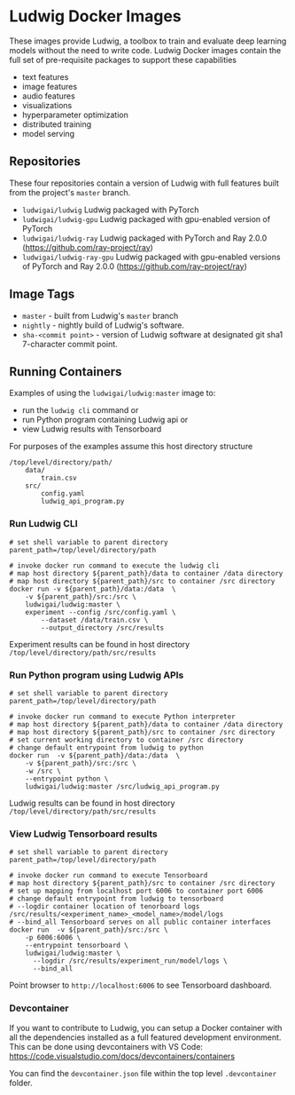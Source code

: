 # Ludwig Docker Images

These images provide Ludwig, a toolbox to train and evaluate deep learning models
without the need to write code. Ludwig Docker images contain the full set of pre-requisite
packages to support these capabilities

- text features
- image features
- audio features
- visualizations
- hyperparameter optimization
- distributed training
- model serving

## Repositories

These four repositories contain a version of Ludwig with full features built
from the project's `master` branch.

- `ludwigai/ludwig` Ludwig packaged with PyTorch
- `ludwigai/ludwig-gpu` Ludwig packaged with gpu-enabled version of PyTorch
- `ludwigai/ludwig-ray` Ludwig packaged with PyTorch
  and Ray 2.0.0 (https://github.com/ray-project/ray)
- `ludwigai/ludwig-ray-gpu` Ludwig packaged with gpu-enabled versions of PyTorch
  and Ray 2.0.0 (https://github.com/ray-project/ray)

## Image Tags

- `master` - built from Ludwig's `master` branch
- `nightly` - nightly build of Ludwig's software.
- `sha-<commit point>` - version of Ludwig software at designated git sha1
  7-character commit point.

## Running Containers

Examples of using the `ludwigai/ludwig:master` image to:

- run the `ludwig cli` command or
- run Python program containing Ludwig api or
- view Ludwig results with Tensorboard

For purposes of the examples assume this host directory structure

```
/top/level/directory/path/
    data/
        train.csv
    src/
        config.yaml
        ludwig_api_program.py
```

### Run Ludwig CLI

```
# set shell variable to parent directory
parent_path=/top/level/directory/path

# invoke docker run command to execute the ludwig cli
# map host directory ${parent_path}/data to container /data directory
# map host directory ${parent_path}/src to container /src directory
docker run -v ${parent_path}/data:/data  \
    -v ${parent_path}/src:/src \
    ludwigai/ludwig:master \
    experiment --config /src/config.yaml \
        --dataset /data/train.csv \
        --output_directory /src/results
```

Experiment results can be found in host directory `/top/level/directory/path/src/results`

### Run Python program using Ludwig APIs

```
# set shell variable to parent directory
parent_path=/top/level/directory/path

# invoke docker run command to execute Python interpreter
# map host directory ${parent_path}/data to container /data directory
# map host directory ${parent_path}/src to container /src directory
# set current working directory to container /src directory
# change default entrypoint from ludwig to python
docker run  -v ${parent_path}/data:/data  \
    -v ${parent_path}/src:/src \
    -w /src \
    --entrypoint python \
    ludwigai/ludwig:master /src/ludwig_api_program.py
```

Ludwig results can be found in host
directory `/top/level/directory/path/src/results`

### View Ludwig Tensorboard results

```
# set shell variable to parent directory
parent_path=/top/level/directory/path

# invoke docker run command to execute Tensorboard
# map host directory ${parent_path}/src to container /src directory
# set up mapping from localhost port 6006 to container port 6006
# change default entrypoint from ludwig to tensorboard
# --logdir container location of tenorboard logs /src/results/<experiment_name>_<model_name>/model/logs
# --bind_all Tensorboard serves on all public container interfaces
docker run  -v ${parent_path}/src:/src \
    -p 6006:6006 \
    --entrypoint tensorboard \
    ludwigai/ludwig:master \
      --logdir /src/results/experiment_run/model/logs \
      --bind_all
```

Point browser to `http://localhost:6006` to see Tensorboard dashboard.

### Devcontainer

If you want to contribute to Ludwig, you can setup a Docker container with all the dependencies
installed as a full featured development environment. This can be done using devcontainers with VS Code:
https://code.visualstudio.com/docs/devcontainers/containers

You can find the `devcontainer.json` file within the top level `.devcontainer` folder.
